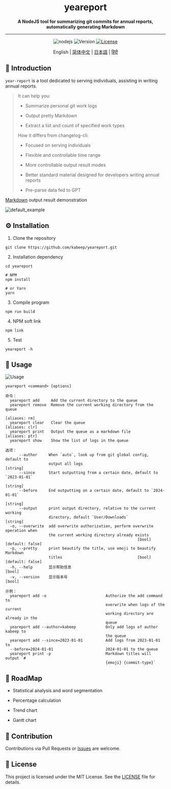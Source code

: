 <h1 align="center"> yeareport </h1>
<p align="center">
  <b>A NodeJS tool for summarizing git commits for annual reports, automatically generating Markdown</b>
</p>

---

<div align="center">

![nodejs](https://img.shields.io/badge/NodeJS-≥16.x-lightseagreen?logo=powershell)
![Version](https://img.shields.io/badge/Version-1.0.0-cornflowerblue)
[![License](https://img.shields.io/badge/License-MIT-slateblue)](LICENSE)

English | [简体中文](README.zh-CN.md) | [日本語](README.ja-JP.md) | [हिंदी](README.hi-IN.md)

</div>

## 📖 Introduction

`year-report` is a tool dedicated to serving individuals, assisting in writing annual reports.

> It can help you:
>
> - Summarize personal git work logs
>
> - Output pretty Markdown
>
> - Extract a list and count of specified work types
>
> How it differs from changelog-cli:
>
> - Focused on serving individuals
>
> - Flexible and controllable time range
>
> - More controllable output result modes
>
> - Better standard material designed for developers writing annual reports
>
> - Pre-parse data fed to GPT

[Markdown](example/example.md) output result demonstration

![default_example](example/screenshot.png)

## ⚙️ Installation

1. Clone the repository

```shell
git clone https://github.com/kabeep/yeareport.git
```

2. Installation dependency

```shell
cd yeareport

# NPM
npm install

# or Yarn
yarn
```

3. Compile program

```shell
npm run build
```

4. NPM soft link

```shell
npm link
```

5. Test

```shell
yeareport -h
```

## 🚀 Usage

![Usage](example/usage.png)

```text
yeareport <command> [options]

命令：
  yeareport add     Add the current directory to the queue
  yeareport remove  Remove the current working directory from the queue
                                                                   [aliases: rm]
  yeareport clear   Clear the queue                               [aliases: clr]
  yeareport print   Output the queue as a markdown file           [aliases: ptr]
  yeareport show    Show the list of logs in the queue

选项：
      --author     When `auto`, look up from git global config, default to
                   output all logs                                      [string]
      --since      Start outputting from a certain date, default to `2023-01-01`
                                                                        [string]
      --before     End outputting on a certain date, default to `2024-01-01`
                                                                        [string]
      --output     print output directory, relative to the current working
                   directory, default `User/Downloads`                  [string]
  -o, --overwrite  add overwrite authorization, perform overwrite operation when
                   the current working directory already exists
                                                          [bool] [default: false]
  -p, --pretty     print beautify the title, use emoji to beautify Markdown
                   titles                                 [bool] [default: false]
  -h, --help       显示帮助信息                                           [bool]
  -v, --version    显示版本号                                             [bool]

示例：
  yeareport add -o                          Authorize the add command to
                                            overwrite when logs of the current
                                            working directory are already in the
                                            queue
  yeareport add --author=kabeep             Only add logs of author kabeep to
                                            the queue
  yeareport add --since=2023-01-01          Add logs from 2023-01-01 to
  --before=2024-01-01                       2024-01-01 to the queue
  yeareport print -p                        Markdown titles will output `#
                                            {emoji} {commit-type}`
```

## 🎯 RoadMap

- Statistical analysis and word segmentation

- Percentage calculation

- Trend chart

- Gantt chart

## 🤝 Contribution
Contributions via Pull Requests or [Issues](https://github.com/kabeep/git-short-dir-prompt/issues) are welcome.

## 📄 License
This project is licensed under the MIT License. See the [LICENSE](LICENSE) file for details.
